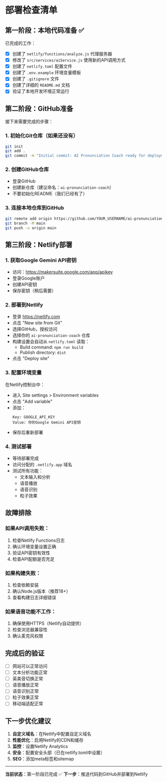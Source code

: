 # 部署检查清单

## 第一阶段：本地代码准备 ✅

已完成的工作：

- [x] 创建了 `netlify/functions/analyze.js` 代理服务器
- [x] 修改了 `src/services/aiService.js` 使用新的API调用方式
- [x] 创建了 `netlify.toml` 配置文件
- [x] 创建了 `.env.example` 环境变量模板
- [x] 创建了 `.gitignore` 文件
- [x] 创建了详细的 `README.md` 文档
- [x] 验证了本地开发环境正常运行

## 第二阶段：GitHub准备

接下来需要完成的步骤：

### 1. 初始化Git仓库（如果还没有）
```bash
git init
git add .
git commit -m "Initial commit: AI Pronunciation Coach ready for deployment"
```

### 2. 创建GitHub仓库
- 登录GitHub
- 创建新仓库（建议命名：`ai-pronunciation-coach`）
- 不要初始化README（我们已经有了）

### 3. 连接本地仓库到GitHub
```bash
git remote add origin https://github.com/YOUR_USERNAME/ai-pronunciation-coach.git
git branch -M main
git push -u origin main
```

## 第三阶段：Netlify部署

### 1. 获取Google Gemini API密钥
- 访问：https://makersuite.google.com/app/apikey
- 登录Google账户
- 创建API密钥
- 保存密钥（稍后需要）

### 2. 部署到Netlify
- 登录 https://netlify.com
- 点击 "New site from Git"
- 选择GitHub，授权访问
- 选择你的 `ai-pronunciation-coach` 仓库
- 构建设置会自动从 `netlify.toml` 读取：
  - Build command: `npm run build`
  - Publish directory: `dist`
- 点击 "Deploy site"

### 3. 配置环境变量
在Netlify控制台中：
- 进入 Site settings > Environment variables
- 点击 "Add variable"
- 添加：
  ```
  Key: GOOGLE_API_KEY
  Value: 你的Google Gemini API密钥
  ```
- 保存后重新部署

### 4. 测试部署
- 等待部署完成
- 访问分配的 `.netlify.app` 域名
- 测试所有功能：
  - 文本输入和分析
  - 语音播放
  - 语音识别
  - 粒子效果

## 故障排除

### 如果API调用失败：
1. 检查Netlify Functions日志
2. 确认环境变量设置正确
3. 验证API密钥有效性
4. 检查API配额是否充足

### 如果构建失败：
1. 检查依赖安装
2. 确认Node.js版本（推荐18+）
3. 查看构建日志详细错误

### 如果语音功能不工作：
1. 确保使用HTTPS（Netlify自动提供）
2. 检查浏览器兼容性
3. 确认麦克风权限

## 完成后的验证

- [ ] 网站可以正常访问
- [ ] 文本分析功能正常
- [ ] 英美音切换正常
- [ ] 语音播放正常
- [ ] 语音识别正常
- [ ] 粒子效果正常
- [ ] 移动端适配正常

## 下一步优化建议

1. **自定义域名**：在Netlify中配置自定义域名
2. **性能优化**：启用Netlify的CDN和缓存
3. **监控**：设置Netlify Analytics
4. **安全**：配置安全头部（已在netlify.toml中设置）
5. **SEO**：添加meta标签和sitemap

---

**当前状态**：第一阶段已完成 ✅
**下一步**：推送代码到GitHub并部署到Netlify